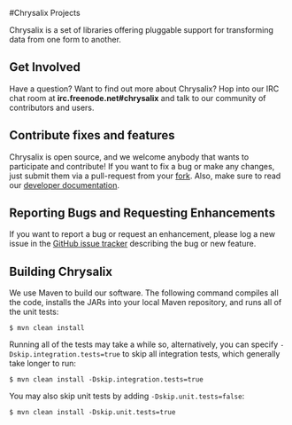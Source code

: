 #Chrysalix Projects

Chrysalix is a set of libraries offering pluggable support for transforming data from one form to another.

## Get Involved

Have a question? Want to find out more about Chrysalix?  Hop into our IRC chat room at **irc.freenode.net#chrysalix** and talk to our community of contributors and users.

## Contribute fixes and features

Chrysalix is open source, and we welcome anybody that wants to participate and contribute! If you want to fix a bug or make any changes, just submit them via a pull-request from your [fork](https://github.com/Polyglotter/polyglotter/fork). Also, make sure to read our [developer documentation](https://github.com/Polyglotter/polyglotter/wiki/Developer-Documentation).
  
## Reporting Bugs and Requesting Enhancements

If you want to report a bug or request an enhancement, please log a new issue in the [GitHub issue tracker](https://github.com/Polyglotter/polyglotter/issues/new) describing the bug or new feature.

## Building Chrysalix

We use Maven to build our software. The following command compiles all the code, installs the JARs into your local Maven repository, and runs all of the unit tests:

    $ mvn clean install

Running all of the tests may take a while so, alternatively, you can specify `-Dskip.integration.tests=true` to skip all integration tests, which generally take longer to run:

    $ mvn clean install -Dskip.integration.tests=true
    
You may also skip unit tests by adding `-Dskip.unit.tests=false`:

    $ mvn clean install -Dskip.unit.tests=true

